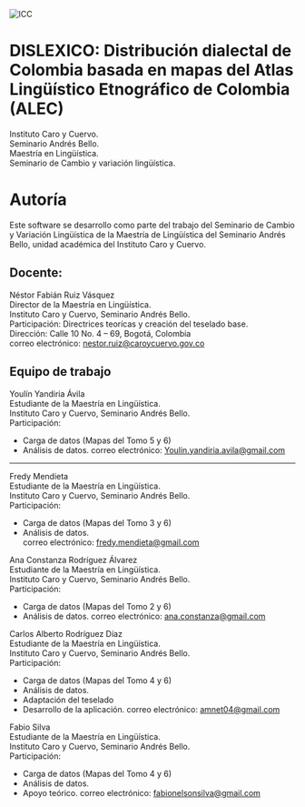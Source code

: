 ![ICC](http://www.caroycuervo.gov.co/sites/all/themes/openpublic_icc/logo.png)

# DISLEXICO: Distribución dialectal de Colombia basada en mapas del Atlas Lingüístico Etnográfico de Colombia (ALEC)

Instituto Caro y Cuervo.<br/>
Seminario Andrés Bello. <br/>
Maestría en Lingüística.<br/>
Seminario de Cambio y variación lingüística.<br/>

# Autoría
Este software se desarrollo como parte del trabajo del Seminario de Cambio
y Variación Lingüística de la Maestría de Lingüística del Seminario
Andrés Bello, unidad académica del Instituto Caro y Cuervo.

## Docente:  
Néstor Fabián Ruiz Vásquez<br/>
Director de la Maestría en Lingüística. <br/>
Instituto Caro y Cuervo, Seminario Andrés Bello.<br/>
Participación: Directrices teorícas y creación del teselado base.<br/>
Dirección:          Calle 10 No. 4 – 69, Bogotá, Colombia<br/>
correo electrónico: nestor.ruiz@caroycuervo.gov.co  <br/>

## Equipo de trabajo

Youlín Yandiria Ávila<br/>
Estudiante de la Maestría en Lingüística. <br/>
Instituto Caro y Cuervo, Seminario Andrés Bello.<br/>
Participación: 
* Carga de datos (Mapas del Tomo 5 y 6)
* Análisis de datos.
correo electrónico: Youlin.yandiria.avila@gmail.com
_______________________________________
Fredy Mendieta<br/>
Estudiante de la Maestría en Lingüística. <br/>
Instituto Caro y Cuervo, Seminario Andrés Bello.<br/>
Participación: 
* Carga de datos (Mapas del Tomo 3 y 6)
* Análisis de datos.<br/>
correo electrónico: fredy.mendieta@gmail.com

Ana Constanza Rodríguez Álvarez <br/>
Estudiante de la Maestría en Lingüística. <br/>
Instituto Caro y Cuervo, Seminario Andrés Bello.<br/>
Participación: 
* Carga de datos (Mapas del Tomo 2 y 6)
* Análisis de datos.
correo electrónico: ana.constanza@gmail.com

Carlos Alberto Rodríguez Díaz<br/>
Estudiante de la Maestría en Lingüística. <br/>
Instituto Caro y Cuervo, Seminario Andrés Bello.<br/>
Participación: 
* Carga de datos (Mapas del Tomo 4 y 6)
* Análisis de datos.
* Adaptación del teselado
* Desarrollo de la aplicación.
correo electrónico:          amnet04@gmail.com 

Fabio Silva<br/>
Estudiante de la Maestría en Lingüística. <br/> 
Instituto Caro y Cuervo, Seminario Andrés Bello.<br/> 
Participación: 
* Carga de datos (Mapas del Tomo 4 y 6)
* Análisis de datos.
* Apoyo teórico.
correo electrónico:         fabionelsonsilva@gmail.com
 
